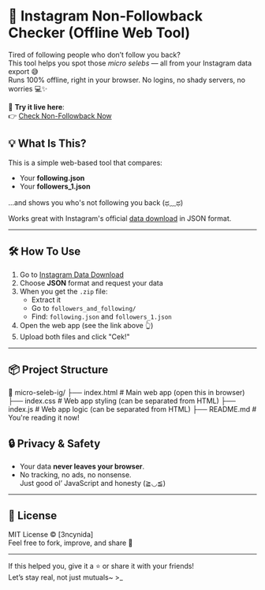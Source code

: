 # 🌸 Instagram Non-Followback Checker (Offline Web Tool)

Tired of following people who don’t follow you back?  
This tool helps you spot those *micro selebs* — all from your Instagram data export 😅  
Runs 100% offline, right in your browser. No logins, no shady servers, no worries 💻✨

🔗 **Try it live here**:  
👉 [Check Non-Followback Now](https://micro-seleb-ig.vercel.app/)  

## 💡 What Is This?

This is a simple web-based tool that compares:

- Your **following.json**
- Your **followers_1.json**

...and shows you who's not following you back (ಥ﹏ಥ)

Works great with Instagram's official [data download](https://www.instagram.com/download/request/) in JSON format.

---

## 🛠 How To Use

1. Go to [Instagram Data Download](https://www.instagram.com/download/request/)
2. Choose **JSON** format and request your data
3. When you get the `.zip` file:
   - Extract it
   - Go to `followers_and_following/`
   - Find: `following.json` and `followers_1.json`
4. Open the web app (see the link above 👆)
5. Upload both files and click "Cek!"

---

## 📦 Project Structure

📁 micro-seleb-ig/
├── index.html      # Main web app (open this in browser)
├── index.css       # Web app styling (can be separated from HTML)
├── index.js        # Web app logic (can be separated from HTML)
├── README.md       # You're reading it now!

## 🔒 Privacy & Safety

- Your data **never leaves your browser**.
- No tracking, no ads, no nonsense.  
Just good ol’ JavaScript and honesty (≧◡≦)

---

## 📜 License

MIT License © [3ncynida]  
Feel free to fork, improve, and share 🍃

---

If this helped you, give it a ⭐ or share it with your friends!  
Let’s stay real, not just mutuals~ >_